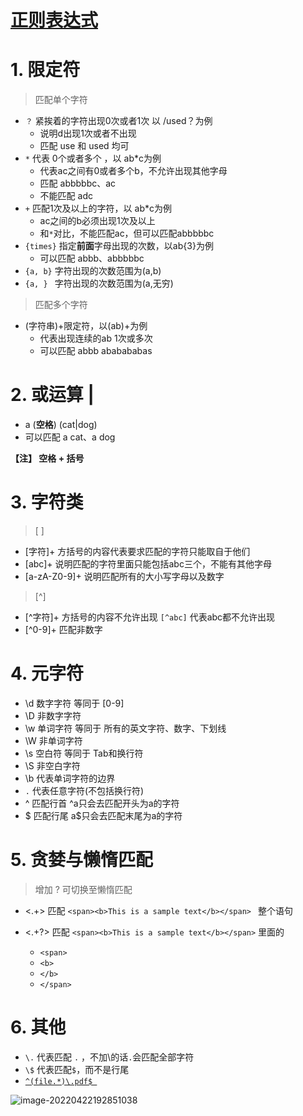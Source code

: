 # [正则表达式](https://regex101.com/)

# 1. 限定符

>匹配单个字符

- `？` 紧挨着的字符出现0次或者1次  以 /used？为例
  - 说明d出现1次或者不出现
  - 匹配 use 和 used 均可
- `*`   代表 0个或者多个 ，以 ab*c为例   
  - 代表ac之间有0或者多个b，不允许出现其他字母
  - 匹配 abbbbbc、ac
  - 不能匹配 adc
- `+`   匹配1次及以上的字符，以 ab*c为例   
  - ac之间的b必须出现1次及以上
  - 和`*`对比，不能匹配ac，但可以匹配abbbbbc
- `{times}`  指定**前面**字母出现的次数，以ab{3}为例
  - 可以匹配 abbb、abbbbbc
- `{a, b}`  字符出现的次数范围为(a,b)
- `{a, } `  字符出现的次数范围为(a,无穷)

>匹配多个字符

- (字符串)+限定符，以(ab)+为例
  - 代表出现连续的ab 1次或多次
  - 可以匹配  abbb  ababababas

# 2. 或运算 |

- a (**空格**) (cat|dog)
- 可以匹配 a cat、a dog

**【注】 空格 + 括号**

# 3. 字符类

>[ ]

- [字符]+  方括号的内容代表要求匹配的字符只能取自于他们
- [abc]+ 说明匹配的字符里面只能包括abc三个，不能有其他字母
- [a-zA-Z0-9]+  说明匹配所有的大小写字母以及数字

>[^]

- [^字符]+  方括号的内容不允许出现  `[^abc]` 代表abc都不允许出现
- [^0-9]+  匹配非数字

# 4. 元字符

- \d 数字字符   等同于     [0-9]
- \D 非数字字符 
- \w 单词字符  等同于     所有的英文字符、数字、下划线
- \W 非单词字符
- \s 空白符       等同于     Tab和换行符
- \S 非空白字符
- \b 代表单词字符的边界
- `.`  代表任意字符(不包括换行符)
- ^ 匹配行首    ^a只会去匹配开头为a的字符 
- $ 匹配行尾    a$只会去匹配末尾为a的字符 

# 5. 贪婪与懒惰匹配

> 增加 ? 可切换至懒惰匹配

- <.+>  匹配 `<span><b>This is a sample text</b></span> `  整个语句

- <.+?>  匹配 `<span><b>This is a sample text</b></span>` 里面的
  - `<span>`
  - `<b>`
  - `</b>`
  - `</span>`

# 6. 其他

- `\.` 代表匹配 `.` ，不加\的话`.`会匹配全部字符
- `\$` 代表匹配`$`，而不是行尾
- [`^(file.*)\.pdf$ `](https://regexone.com/lesson/capturing_groups)

![image-20220422192851038](C:\Users\28897\AppData\Roaming\Typora\typora-user-images\image-20220422192851038.png)
